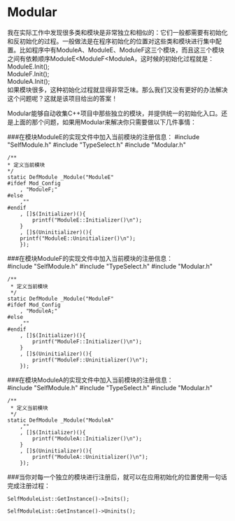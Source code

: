 # Modular

我在实际工作中发现很多类和模块是非常独立和相似的：它们一般都需要有初始化和反初始化的过程。一般做法是在程序初始化的位置对这些类和模块进行集中配置。比如程序中有ModuleA、ModuleE、ModuleF这三个模块，而且这三个模块之间有依赖顺序ModuleE<ModuleF<ModuleA，这时候的初始化过程就是：<br/>
ModuleE.Init();<br/>
ModuleF.Init();<br/>
ModuleA.Init();<br/>
如果模块很多，这种初始化过程就显得非常乏味。那么我们又没有更好的办法解决这个问题呢？这就是该项目给出的答案！

Modular能够自动收集C++项目中那些独立的模块，并提供统一的初始化入口。还是上面的那个问题，如果用Modular来解决你只需要做以下几件事情：

###在模块ModuleE的实现文件中加入当前模块的注册信息：
	#include "SelfModule.h"
	#include "TypeSelect.h"
	#include "Modular.h"
	
	/**
	* 定义当前模块
	*/
	static DefModule _Module("ModuleE"
	#ifdef Mod_Config
		, "ModuleF;"
	#else
		,""
	#endif
		, []$(Initializer)(){
			printf("ModuleE::Initializer()\n");
		}
		, []$(Uninitializer)(){
		printf("ModuleE::Uninitializer()\n");
		});

###在模块ModuleF的实现文件中加入当前模块的注册信息：		
	#include "SelfModule.h"
	#include "TypeSelect.h"
	#include "Modular.h"

	/**
	 * 定义当前模块
	 */
	static DefModule _Module("ModuleF"
	#ifdef Mod_Config
		, "ModuleA;"
	#else
		,""
	#endif
		, []$(Initializer)(){
			printf("ModuleF::Initializer()\n");
		}
		, []$(Uninitializer)(){
			printf("ModuleF::Uninitializer()\n");
		});

###在模块ModuleA的实现文件中加入当前模块的注册信息：		
	#include "SelfModule.h"
	#include "TypeSelect.h"
	#include "Modular.h"

	/**
	 * 定义当前模块
	 */
	static DefModule _Module("ModuleA"
		,""
		, []$(Initializer)(){
			printf("ModuleA::Initializer()\n");
		}
		, []$(Uninitializer)(){
			printf("ModuleA::Uninitializer()\n");
		});
	
###当你对每一个独立的模块进行注册后，就可以在应用初始化的位置使用一句话完成注册过程：

	SelfModuleList::GetInstance()->Inits();

	SelfModuleList::GetInstance()->Uninits();
